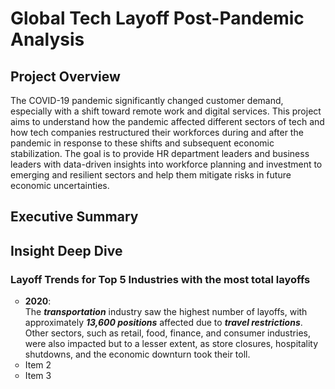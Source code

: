 # Global Tech Layoff Post-Pandemic Analysis

## Project Overview
The COVID-19 pandemic significantly changed customer demand, especially with a shift toward remote work and digital services. This project aims to understand how the pandemic affected different sectors of tech and how tech companies restructured their workforces during and after the pandemic in response to these shifts and subsequent economic stabilization. The goal is to provide HR department leaders and business leaders with data-driven insights into workforce planning and investment to emerging and resilient sectors and help them mitigate risks in future economic uncertainties.

## Executive Summary

## Insight Deep Dive
### Layoff Trends for Top 5 Industries with the most total layoffs

<ul style="list-style-type: circle;">
  <li>
<strong>2020</strong>: <br/>
The <em><strong>transportation</strong></em> industry saw the highest number of layoffs, with approximately <em><strong>13,600 positions</strong></em> affected due to <em><strong>travel restrictions</strong></em>. Other sectors, such as retail, food, finance, and consumer industries, were also impacted but to a lesser extent, as store closures, hospitality shutdowns, and the economic downturn took their toll.
  </li>
  
  <li>Item 2</li>
  <li>Item 3</li>
</ul>

